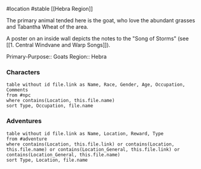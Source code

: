 #location #stable [[Hebra Region]]

The primary animal tended here is the goat, who love the abundant grasses and Tabantha Wheat of the area.

A poster on an inside wall depicts the notes to the "Song of Storms" (see [[1. Central Windvane and Warp Songs]]).

Primary-Purpose:: Goats
Region:: Hebra

### Characters
```dataview
table without id file.link as Name, Race, Gender, Age, Occupation, Comments
from #npc
where contains(Location, this.file.name)
sort Type, Occupation, file.name
```

### Adventures
```dataview
table without id file.link as Name, Location, Reward, Type
from #adventure
where contains(Location, this.file.link) or contains(Location, this.file.name) or contains(Location_General, this.file.link) or contains(Location_General, this.file.name)
sort Type, Location, file.name
```
